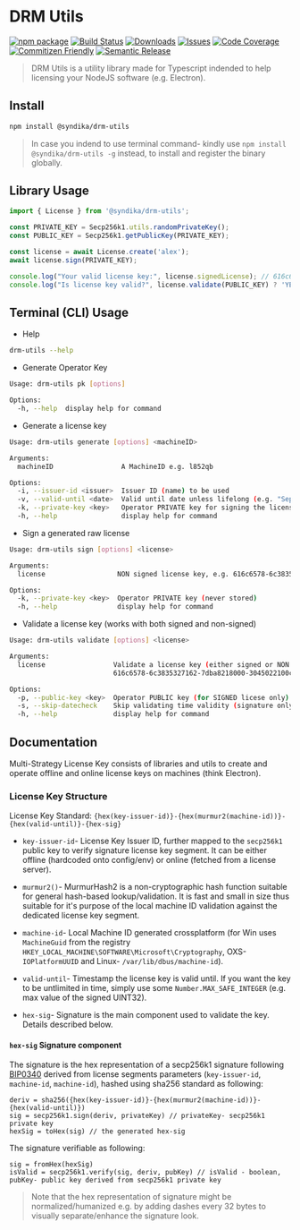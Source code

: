 # DRM Utils

[![npm package][npm-img]][npm-url]
[![Build Status][build-img]][build-url]
[![Downloads][downloads-img]][downloads-url]
[![Issues][issues-img]][issues-url]
[![Code Coverage][codecov-img]][codecov-url]
[![Commitizen Friendly][commitizen-img]][commitizen-url]
[![Semantic Release][semantic-release-img]][semantic-release-url]

> DRM Utils is a utility library made for Typescript indended to help licensing your NodeJS software (e.g. Electron).

## Install

```bash
npm install @syndika/drm-utils
```

> In case you indend to use terminal command- kindly use `npm install @syndika/drm-utils -g` instead, to install and register the binary globally.

## Library Usage

```ts
import { License } from '@syndika/drm-utils';

const PRIVATE_KEY = Secp256k1.utils.randomPrivateKey();
const PUBLIC_KEY = Secp256k1.getPublicKey(PRIVATE_KEY);

const license = await License.create('alex');
await license.sign(PRIVATE_KEY);

console.log("Your valid license key:", license.signedLicense); // 616c6578-6c3835327162-7dba8218000-3044022058abfe388905b2d3572b67bf6f0d10f3ef5787877ddbb80350733cb5c218ef26022045ba16a22a737cafe84552e54ccdccd545c6a70b486beabcfbab0f250967429f
console.log("Is license key valid?", license.validate(PUBLIC_KEY) ? 'YES' : 'NO'); // YES
```

## Terminal (CLI) Usage

- Help

```bash
drm-utils --help
```

- Generate Operator Key

```bash
Usage: drm-utils pk [options]

Options:
  -h, --help  display help for command
```

- Generate a license key

```bash
Usage: drm-utils generate [options] <machineID>

Arguments:
  machineID                 A MachineID e.g. l852qb

Options:
  -i, --issuer-id <issuer>  Issuer ID (name) to be used
  -v, --valid-until <date>  Valid until date unless lifelong (e.g. "Sep 2025")
  -k, --private-key <key>   Operator PRIVATE key for signing the license (never stored)
  -h, --help                display help for command
```

- Sign a generated raw license

```bash
Usage: drm-utils sign [options] <license>

Arguments:
  license                  NON signed license key, e.g. 616c6578-6c3835327162-7dba8218000

Options:
  -k, --private-key <key>  Operator PRIVATE key (never stored)
  -h, --help               display help for command
```

- Validate a license key (works with both signed and non-signed)

```bash
Usage: drm-utils validate [options] <license>

Arguments:
  license                 Validate a license key (either signed or NON signed), e.g. 616c6578-6c3835327162-7dba8218000 OR
                          616c6578-6c3835327162-7dba8218000-3045022100c915f5f698f840f2cae76c97cd319e8db522593a1dbd273305d332037f8960030220165e9c67349353d4fcc061b4cc0f7b5ab912d7bb92e7eba7db78c622c9039d25

Options:
  -p, --public-key <key>  Operator PUBLIC key (for SIGNED licese only)
  -s, --skip-datecheck    Skip validating time validity (signature only)
  -h, --help              display help for command
```

## Documentation

Multi-Strategy License Key consists of libraries and utils to create and operate offline and online license keys on machines (think Electron).

### License Key Structure

License Key Standard: `{hex(key-issuer-id)}-{hex(murmur2(machine-id))}-{hex(valid-until)}-{hex-sig}`

- `key-issuer-id`- License Key Issuer ID, further mapped to the `secp256k1` public key to verify signature license key segment. It can be either offline (hardcoded onto config/env) or online (fetched from a license server).

- `murmur2()`- MurmurHash2 is a non-cryptographic hash function suitable for general hash-based lookup/validation. It is fast and small in size thus suitable for it's purpose of the local machine ID validation against the dedicated license key segment.

- `machine-id`- Local Machine ID generated crossplatform (for Win uses `MachineGuid` from the registry `HKEY_LOCAL_MACHINE\SOFTWARE\Microsoft\Cryptography`, OXS- `IOPlatformUUID` and Linux- `/var/lib/dbus/machine-id`).

- `valid-until`- Timestamp the license key is valid until. If you want the key to be untlimited in time, simply use some `Number.MAX_SAFE_INTEGER` (e.g. max value of the signed UINT32).

- `hex-sig`- Signature is the main component used to validate the key. Details described below.

#### `hex-sig` Signature component

The signature is the hex representation of a secp256k1 signature following [BIP0340](https://github.com/bitcoin/bips/blob/master/bip-0340.mediawiki) derived from license segments parameters (`key-issuer-id`, `machine-id`, `machine-id`), hashed using sha256 standard as following:

```
deriv = sha256({hex(key-issuer-id)}-{hex(murmur2(machine-id))}-{hex(valid-until)})
sig = secp256k1.sign(deriv, privateKey) // privateKey- secp256k1 private key
hexSig = toHex(sig) // the generated hex-sig
```

The signature verifiable as following:

```
sig = fromHex(hexSig)
isValid = secp256k1.verify(sig, deriv, pubKey) // isValid - boolean, pubKey- public key derived from secp256k1 private key
```

> Note that the hex representation of signature might be normalized/humanized e.g. by adding dashes every 32 bytes to visually separate/enhance the signature look.

[build-img]:https://github.com/Syndika-Corp/drm-utils/actions/workflows/release.yml/badge.svg
[build-url]:https://github.com/Syndika-Corp/drm-utils/actions/workflows/release.yml
[downloads-img]:https://img.shields.io/npm/dt/@syndika/drm-utils
[downloads-url]:https://www.npmtrends.com/@syndika/drm-utils
[npm-img]:https://img.shields.io/npm/v/@syndika/drm-utils
[npm-url]:https://www.npmjs.com/package/@syndika/drm-utils
[issues-img]:https://img.shields.io/github/issues/Syndika-Corp/drm-utils
[issues-url]:https://github.com/Syndika-Corp/drm-utils/issues
[codecov-img]:https://codecov.io/gh/Syndika-Corp/drm-utils/branch/master/graph/badge.svg?token=uH3xJUIRvo
[codecov-url]:https://codecov.io/gh/Syndika-Corp/drm-utils
[semantic-release-img]:https://img.shields.io/badge/%20%20%F0%9F%93%A6%F0%9F%9A%80-semantic--release-e10079.svg
[semantic-release-url]:https://github.com/semantic-release/semantic-release
[commitizen-img]:https://img.shields.io/badge/commitizen-friendly-brightgreen.svg
[commitizen-url]:http://commitizen.github.io/cz-cli/
